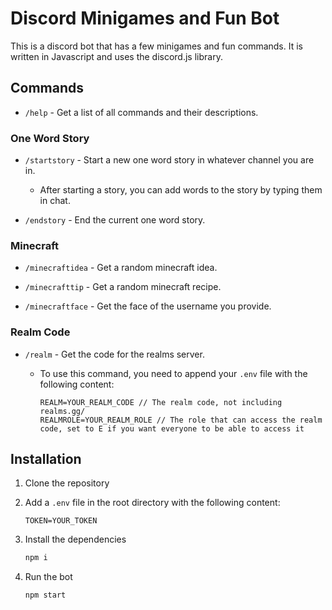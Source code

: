# Discord Minigames and Fun Bot

This is a discord bot that has a few minigames and fun commands. It is written in Javascript and uses the discord.js library.

## Commands

- `/help` - Get a list of all commands and their descriptions.

### One Word Story

- `/startstory` - Start a new one word story in whatever channel you are in.

  - After starting a story, you can add words to the story by typing them in chat.

- `/endstory` - End the current one word story.

### Minecraft

- `/minecraftidea` - Get a random minecraft idea.

- `/minecrafttip` - Get a random minecraft recipe.

- `/minecraftface` - Get the face of the username you provide.

### Realm Code

- `/realm` - Get the code for the realms server.
  - To use this command, you need to append your `.env` file with the following content:

    ```env
    REALM=YOUR_REALM_CODE // The realm code, not including realms.gg/
    REALMROLE=YOUR_REALM_ROLE // The role that can access the realm code, set to E if you want everyone to be able to access it
    ```

## Installation

1. Clone the repository

2. Add a `.env` file in the root directory with the following content:

    ```env
    TOKEN=YOUR_TOKEN
    ```

3. Install the dependencies

    ```bash
    npm i
    ```

4. Run the bot

    ```bash
    npm start
    ```
